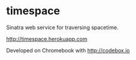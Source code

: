 timespace
=========

Sinatra web service for traversing spacetime.

http://timespace.herokuapp.com

Developed on Chromebook with http://codebox.io
